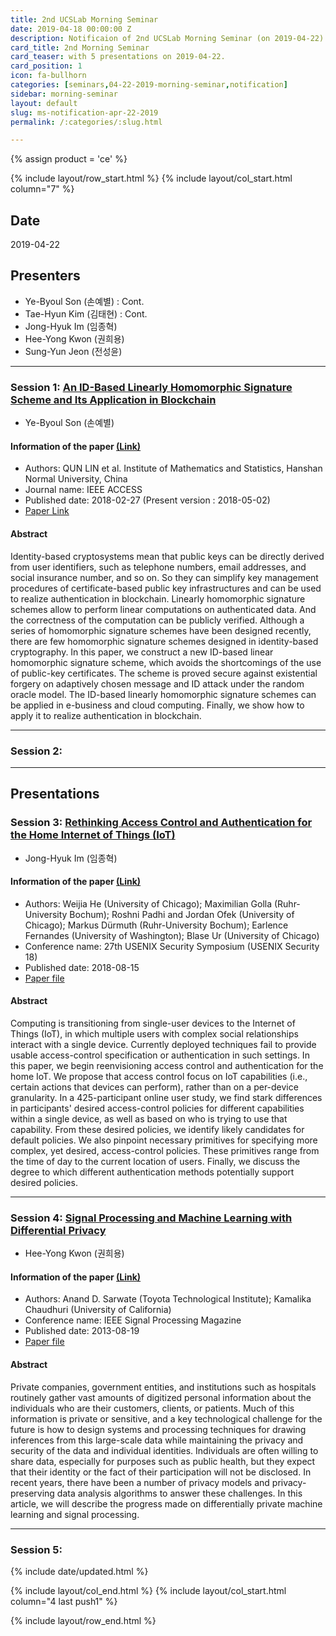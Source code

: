 ```yaml
---
title: 2nd UCSLab Morning Seminar
date: 2019-04-18 00:00:00 Z
description: Notificaion of 2nd UCSLab Morning Seminar (on 2019-04-22) 
card_title: 2nd Morning Seminar
card_teaser: with 5 presentations on 2019-04-22.
card_position: 1
icon: fa-bullhorn
categories: [seminars,04-22-2019-morning-seminar,notification]
sidebar: morning-seminar
layout: default
slug: ms-notification-apr-22-2019
permalink: /:categories/:slug.html

---
```


{% assign product = 'ce' %}

{% include layout/row_start.html %}
{% include layout/col_start.html column="7" %}

## Date
2019-04-22

## Presenters
+ Ye-Byoul Son (손예별) : Cont.
+ Tae-Hyun Kim (김태현) : Cont.
+ Jong-Hyuk Im (임종혁)
+ Hee-Yong Kwon (권희용)
+ Sung-Yun Jeon (전성윤)

---

### Session 1: [An ID-Based Linearly Homomorphic Signature Scheme and Its Application in Blockchain](https://inhaucs.github.io/seminars/04-22-2019-morning-seminar/presentation/ms-presentation-yb-apr-22-2019.html)

+ Ye-Byoul Son (손예별)

#### Information of the paper [(Link)](https://ieeexplore.ieee.org/document/8302552)
+ Authors: QUN LIN et al. Institute of Mathematics and Statistics, Hanshan Normal University, China
+ Journal name: IEEE ACCESS
+ Published date: 2018-02-27 (Present version : 2018-05-02)
+ [Paper Link](https://ieeexplore.ieee.org/document/8302552)

#### Abstract
Identity-based cryptosystems mean that public keys can be directly derived from user identifiers, such as telephone numbers, email addresses, and social insurance number, and so on. So they can simplify key management procedures of certificate-based public key infrastructures and can be used to realize authentication in blockchain. Linearly homomorphic signature schemes allow to perform linear computations on authenticated data. And the correctness of the computation can be publicly verified. Although a series of homomorphic signature schemes have been designed recently, there are few homomorphic signature schemes designed in identity-based cryptography. In this paper, we construct a new ID-based linear homomorphic signature scheme, which avoids the shortcomings of the use of public-key certificates. The scheme is proved secure against existential forgery on adaptively chosen message and ID attack under the random oracle model. The ID-based linearly homomorphic signature schemes can be applied in e-business and cloud computing. Finally, we show how to apply it to realize authentication in blockchain.

---

### Session 2:


---

## Presentations

### Session 3: [Rethinking Access Control and Authentication for the Home Internet of Things (IoT)](https://inhaucs.github.io/seminars/04-22-2019-morning-seminar/presentation/ms-presentation-jh-apr-22-2019.html)

+ Jong-Hyuk Im (임종혁)

#### Information of the paper [(Link)](https://www.usenix.org/conference/usenixsecurity18/presentation/he)
+ Authors: Weijia He (University of Chicago); Maximilian Golla (Ruhr-University Bochum); Roshni Padhi and Jordan Ofek (University of Chicago); Markus Dürmuth (Ruhr-University Bochum); Earlence Fernandes (University of Washington); Blase Ur (University of Chicago)
+ Conference name: 27th USENIX Security Symposium (USENIX Security 18)
+ Published date: 2018-08-15
+ [Paper file](https://www.usenix.org/system/files/conference/usenixsecurity18/sec18-he.pdf)

#### Abstract
Computing is transitioning from single-user devices to the Internet of Things (IoT), in which multiple users with complex social relationships interact with a single device. 
Currently deployed techniques fail to provide usable access-control specification or authentication in such settings. 
In this paper, we begin reenvisioning access control and authentication for the home IoT. 
We propose that access control focus on IoT capabilities (i.e., certain actions that devices can perform), rather than on a per-device granularity. 
In a 425-participant online user study, we find stark differences in participants' desired access-control policies for different capabilities within a single device, as well as based on who is trying to use that capability. 
From these desired policies, we identify likely candidates for default policies. We also pinpoint necessary primitives for specifying more complex, yet desired, access-control policies. 
These primitives range from the time of day to the current location of users. 
Finally, we discuss the degree to which different authentication methods potentially support desired policies.

---

### Session 4: [Signal Processing and Machine Learning with Differential Privacy](https://inhaucs.github.io/seminars/04-22-2019-morning-seminar/presentation/ms-presentation-hy-apr-22-2019.html)

+ Hee-Yong Kwon (권희용)

#### Information of the paper [(Link)](https://ieeexplore.ieee.org/stamp/stamp.jsp?tp=&arnumber=6582713)
+ Authors: Anand D. Sarwate (Toyota Technological Institute); Kamalika Chaudhuri (University of California)
+ Conference name: IEEE Signal Processing Magazine
+ Published date: 2013-08-19
+ [Paper file](https://ieeexplore.ieee.org/stamp/stamp.jsp?tp=&arnumber=6582713)

#### Abstract
Private companies, government entities, and institutions such as hospitals routinely gather vast amounts of digitized personal information about the individuals who are their customers, clients, or patients. Much of this information is private or sensitive, and a key technological challenge for the future is how to design systems and processing techniques for drawing inferences from this large-scale data while maintaining the privacy and security of the data and individual identities. Individuals are often willing to share data, especially for purposes such as public health, but they expect that their identity or the fact of their participation will not be disclosed. In recent years, there have been a number of privacy models and privacy-preserving data analysis algorithms to answer these challenges. In this article, we will describe the progress made on differentially private machine learning and signal processing.

---

### Session 5:

{% include date/updated.html %}

{% include layout/col_end.html %}
{% include layout/col_start.html column="4 last push1" %}

{% include layout/row_end.html %}
